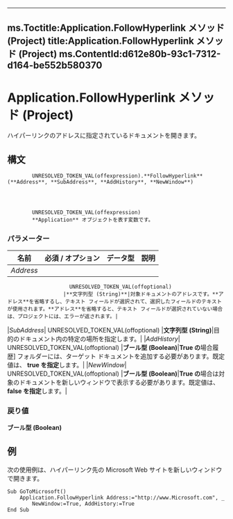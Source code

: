

---
ms.Toctitle:Application.FollowHyperlink メソッド (Project)
title:Application.FollowHyperlink メソッド (Project)
ms.ContentId:d612e80b-93c1-7312-d164-be552b580370
---
# Application.FollowHyperlink メソッド (Project)




ハイパーリンクのアドレスに指定されているドキュメントを開きます。

## 構文

            UNRESOLVED_TOKEN_VAL(offexpression).**FollowHyperlink**(**Address**, **SubAddress**, **AddHistory**, **NewWindow**)




            UNRESOLVED_TOKEN_VAL(offexpression)
            **Application** オブジェクトを表す変数です。

### パラメーター

|**名前**|**必須 / オプション**|**データ型**|**説明**|
|---|---|---|---|
|*Address*|
                        UNRESOLVED_TOKEN_VAL(offoptional)
                      |**文字列型 (String)**|対象ドキュメントのアドレスです。**アドレス**を省略するし、テキスト フィールドが選択されて、選択したフィールドのテキストが使用されます。**アドレス**を省略すると、テキスト フィールドが選択されていない場合は、プロジェクトには、エラーが返されます。|
|*SubAddress*|
                        UNRESOLVED_TOKEN_VAL(offoptional)
                      |**文字列型 (String)**|目的のドキュメント内の特定の場所を指定します。|
|*AddHistory*|
                        UNRESOLVED_TOKEN_VAL(offoptional)
                      |**ブール型 (Boolean)**|**True の**場合履歴] フォルダーには、ターゲット ドキュメントを追加する必要があります。既定値は、 **true を指定**します。|
|*NewWindow*|
                        UNRESOLVED_TOKEN_VAL(offoptional)
                      |**ブール型 (Boolean)**|**True の**場合は対象のドキュメントを新しいウィンドウで表示する必要があります。既定値は、 **false を指定**します。|



### 戻り値
**ブール型 (Boolean)**





## 例
次の使用例は、ハイパーリンク先の Microsoft Web サイトを新しいウィンドウで開きます。

```vba
Sub GoToMicrosoft() 
    Application.FollowHyperlink Address:="http://www.Microsoft.com", _ 
        NewWindow:=True, AddHistory:=True 
End Sub
```





